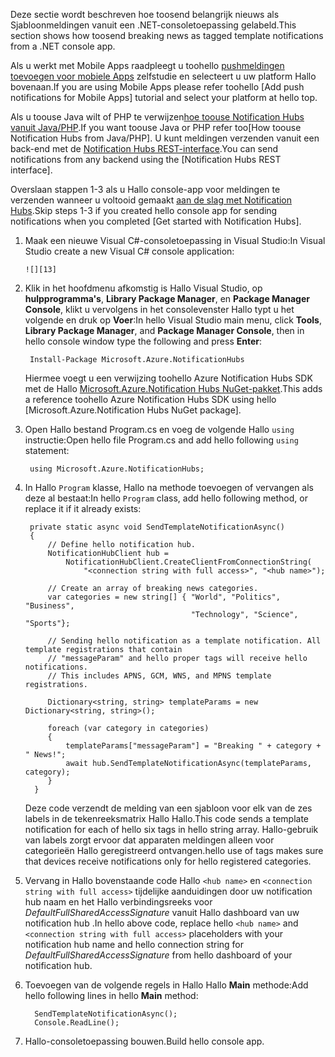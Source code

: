 
<span data-ttu-id="4d23a-101">Deze sectie wordt beschreven hoe toosend belangrijk nieuws als Sjabloonmeldingen vanuit een .NET-consoletoepassing gelabeld.</span><span class="sxs-lookup"><span data-stu-id="4d23a-101">This section shows how toosend breaking news as tagged template notifications from a .NET console app.</span></span>

<span data-ttu-id="4d23a-102">Als u werkt met Mobile Apps raadpleegt u toohello [pushmeldingen toevoegen voor mobiele Apps] zelfstudie en selecteert u uw platform Hallo bovenaan.</span><span class="sxs-lookup"><span data-stu-id="4d23a-102">If you are using Mobile Apps please refer toohello [Add push notifications for Mobile Apps] tutorial and select your platform at hello top.</span></span>

<span data-ttu-id="4d23a-103">Als u toouse Java wilt of PHP te verwijzen[hoe toouse Notification Hubs vanuit Java/PHP].</span><span class="sxs-lookup"><span data-stu-id="4d23a-103">If you want toouse Java or PHP refer too[How toouse Notification Hubs from Java/PHP].</span></span> <span data-ttu-id="4d23a-104">U kunt meldingen verzenden vanuit een back-end met de [Notification Hubs REST-interface].</span><span class="sxs-lookup"><span data-stu-id="4d23a-104">You can send notifications from any backend using the [Notification Hubs REST interface].</span></span>

<span data-ttu-id="4d23a-105">Overslaan stappen 1-3 als u Hallo console-app voor meldingen te verzenden wanneer u voltooid gemaakt [aan de slag met Notification Hubs].</span><span class="sxs-lookup"><span data-stu-id="4d23a-105">Skip steps 1-3 if you created hello console app for sending notifications when you completed [Get started with Notification Hubs].</span></span>

1. <span data-ttu-id="4d23a-106">Maak een nieuwe Visual C#-consoletoepassing in Visual Studio:</span><span class="sxs-lookup"><span data-stu-id="4d23a-106">In Visual Studio create a new Visual C# console application:</span></span>
   
       ![][13]
2. <span data-ttu-id="4d23a-107">Klik in het hoofdmenu afkomstig is Hallo Visual Studio, op **hulpprogramma's**, **Library Package Manager**, en **Package Manager Console**, klikt u vervolgens in het consolevenster Hallo typt u het volgende en druk op **Voer**:</span><span class="sxs-lookup"><span data-stu-id="4d23a-107">In hello Visual Studio main menu, click **Tools**, **Library Package Manager**, and **Package Manager Console**, then in hello console window type the  following and press **Enter**:</span></span>
   
        Install-Package Microsoft.Azure.NotificationHubs
   
    <span data-ttu-id="4d23a-108">Hiermee voegt u een verwijzing toohello Azure Notification Hubs SDK met de Hallo [Microsoft.Azure.Notification Hubs NuGet-pakket].</span><span class="sxs-lookup"><span data-stu-id="4d23a-108">This adds a reference toohello Azure Notification Hubs SDK using hello [Microsoft.Azure.Notification Hubs NuGet package].</span></span>
3. <span data-ttu-id="4d23a-109">Open Hallo bestand Program.cs en voeg de volgende Hallo `using` instructie:</span><span class="sxs-lookup"><span data-stu-id="4d23a-109">Open hello file Program.cs and add hello following `using` statement:</span></span>
   
        using Microsoft.Azure.NotificationHubs;
4. <span data-ttu-id="4d23a-110">In Hallo `Program` klasse, Hallo na methode toevoegen of vervangen als deze al bestaat:</span><span class="sxs-lookup"><span data-stu-id="4d23a-110">In hello `Program` class, add hello following method, or replace it if it already exists:</span></span>
   
        private static async void SendTemplateNotificationAsync()
        {
            // Define hello notification hub.
            NotificationHubClient hub =
                NotificationHubClient.CreateClientFromConnectionString(
                    "<connection string with full access>", "<hub name>");
   
            // Create an array of breaking news categories.
            var categories = new string[] { "World", "Politics", "Business",
                                            "Technology", "Science", "Sports"};
   
            // Sending hello notification as a template notification. All template registrations that contain
            // "messageParam" and hello proper tags will receive hello notifications.
            // This includes APNS, GCM, WNS, and MPNS template registrations.
   
            Dictionary<string, string> templateParams = new Dictionary<string, string>();
   
            foreach (var category in categories)
            {
                templateParams["messageParam"] = "Breaking " + category + " News!";
                await hub.SendTemplateNotificationAsync(templateParams, category);
            }
         }
   
    <span data-ttu-id="4d23a-111">Deze code verzendt de melding van een sjabloon voor elk van de zes labels in de tekenreeksmatrix Hallo Hallo.</span><span class="sxs-lookup"><span data-stu-id="4d23a-111">This code sends a template notification for each of hello six tags in hello string array.</span></span> <span data-ttu-id="4d23a-112">Hallo-gebruik van labels zorgt ervoor dat apparaten meldingen alleen voor categorieën Hallo geregistreerd ontvangen.</span><span class="sxs-lookup"><span data-stu-id="4d23a-112">hello use of tags makes sure that devices receive notifications only for hello registered categories.</span></span>
5. <span data-ttu-id="4d23a-113">Vervang in Hallo bovenstaande code Hallo `<hub name>` en `<connection string with full access>` tijdelijke aanduidingen door uw notification hub naam en het Hallo verbindingsreeks voor *DefaultFullSharedAccessSignature* vanuit Hallo dashboard van uw notification hub .</span><span class="sxs-lookup"><span data-stu-id="4d23a-113">In hello above code, replace hello `<hub name>` and `<connection string with full access>` placeholders with your notification hub name and hello connection  string for *DefaultFullSharedAccessSignature* from hello dashboard of your notification hub.</span></span>
6. <span data-ttu-id="4d23a-114">Toevoegen van de volgende regels in Hallo Hallo **Main** methode:</span><span class="sxs-lookup"><span data-stu-id="4d23a-114">Add hello following lines in hello **Main** method:</span></span>
   
         SendTemplateNotificationAsync();
         Console.ReadLine();
7. <span data-ttu-id="4d23a-115">Hallo-consoletoepassing bouwen.</span><span class="sxs-lookup"><span data-stu-id="4d23a-115">Build hello console app.</span></span>

<!-- Images. -->
[13]: ./media/notification-hubs-back-end/notification-hub-create-console-app.png

<!-- URLs. -->
[aan de slag met Notification Hubs]: ../articles/notification-hubs/notification-hubs-windows-store-dotnet-get-started-wns-push-notification.md
[Notification Hubs REST-interface]: http://msdn.microsoft.com/library/windowsazure/dn223264.aspx
[pushmeldingen toevoegen voor mobiele Apps]: ../articles/app-service-mobile/app-service-mobile-windows-store-dotnet-get-started-push.md
[hoe toouse Notification Hubs vanuit Java/PHP]: ../articles/notification-hubs/notification-hubs-java-push-notification-tutorial.md
[Microsoft.Azure.Notification Hubs NuGet-pakket]: http://www.nuget.org/packages/Microsoft.Azure.NotificationHubs/
